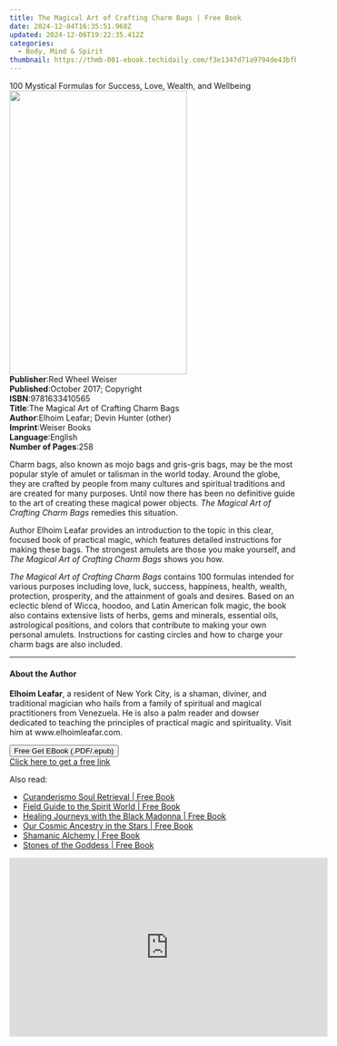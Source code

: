```yaml
---
title: The Magical Art of Crafting Charm Bags | Free Book
date: 2024-12-04T16:35:51.968Z
updated: 2024-12-06T19:22:35.412Z
categories:
  - Body, Mind & Spirit
thumbnail: https://thmb-001-ebook.techidaily.com/f3e1347d71a9794de43bfbbf15deae8ae75c82367a01d285e3ac27616a77c858.jpg
---
```

<main id="book-container">
  <div class="flex flex-col">
    <div class="book-brief flex-1 py-6 px-4 sm:p-6 md:py-10 md:px-8">
      <!-- brief-->
      <div class="book-brief-main">
        100 Mystical Formulas for Success, Love, Wealth, and Wellbeing
      </div>
    </div>
    <div
      class="book-meta-info flex-1 grid gap-4 col-start-1 col-end-3 row-start-1 sm:mb-6 sm:grid-cols-4 lg:gap-6 lg:col-start-2 lg:row-end-6 lg:row-span-6 lg:mb-0"
    >
      <div
        class="book-meta-info-left place-content-center mt-4 p-4 text-sm leading-6 col-start-2 col-span-2 dark:text-slate-400"
      >
        <img
          class="w-full h-500 object-cover rounded-lg sm:h-255 sm:col-span-2 lg:col-span-full"
          src="https://img-001-ebook.techidaily.com/9676e9ec1a860f6f33b49ff6d147dd8543852389d417d3fe14c2f99ab6d5f7aa.jpg"
          alt=""
          width="312"
          height="500"
        />
      </div>
      <div
        class="book-meta-info-right mt-2 col-start-1 row-start-2 col-span-3 self-center"
      >
        <!-- meta data  -->
        <div class="flex flex-col px-4 md:px-8">
          <div class="flex-1">
            <strong>Publisher</strong>:<span class="px-2"
              >Red Wheel Weiser</span
            >
          </div>
          <div class="flex-1">
            <strong>Published</strong>:<span class="px-2"
              >October 2017; Copyright</span
            >
          </div>
          <div class="flex-1">
            <strong>ISBN</strong>:<span class="px-2">9781633410565</span>
          </div>
          <div class="flex-1">
            <strong>Title</strong>:<span class="px-2"
              >The Magical Art of Crafting Charm Bags</span
            >
          </div>
          <div class="flex-1">
            <strong>Author</strong>:<span class="px-2"
              >Elhoim Leafar; Devin Hunter (other)</span
            >
          </div>
          <div class="flex-1">
            <strong>Imprint</strong>:<span class="px-2">Weiser Books</span>
          </div>
          <div class="flex-1">
            <strong>Language</strong>:<span class="px-2">English</span>
          </div>
          <div class="flex-1">
            <strong>Number of Pages</strong>:<span class="px-2">258</span>
          </div>
        </div>
      </div>
    </div>
    <div class="book-description flex-1 py-6 px-4 sm:p-6 md:py-10 md:px-8">
      <div class="book-description-main">
        <div accordion-content="" id="description">
          <p>
            Charm bags, also known as mojo bags and gris-gris bags, may be the
            most popular style of amulet or talisman in the world today. Around
            the globe, they are crafted by people from many cultures and
            spiritual traditions and are created for many purposes. Until now
            there has been no definitive guide to the art of creating these
            magical power objects.
            <i>The Magical Art of Crafting Charm Bags</i> remedies this
            situation.
          </p>
          <p>
            Author Elhoim Leafar provides an introduction to the topic in this
            clear, focused book of practical magic, which features detailed
            instructions for making these bags. The strongest amulets are those
            you make yourself, and
            <i>The Magical Art of Crafting Charm Bags</i> shows you how.
          </p>
          <p>
            <i>The Magical Art of Crafting Charm Bags</i> contains 100 formulas
            intended for various purposes including love, luck, success,
            happiness, health, wealth, protection, prosperity, and the
            attainment of goals and desires. Based on an eclectic blend of
            Wicca, hoodoo, and Latin American folk magic, the book also contains
            extensive lists of herbs, gems and minerals, essential oils,
            astrological positions, and colors that contribute to making your
            own personal amulets. Instructions for casting circles and how to
            charge your charm bags are also included.
          </p>
        </div>
        <div class="accordion-fader"></div>
      </div>
    </div>
    <div class="book-excerpts flex-1 py-6 px-4 sm:p-6 md:py-10 md:px-8">
      <!-- excerpts-->
      <div class="book-excerpts-main">
        <hr />
        <h4 class="placeholder placeholder-heading">
          <span>About the Author</span>
        </h4>
        <p>
          <b>Elhoim Leafar</b>, a resident of New York City, is a shaman,
          diviner, and traditional magician who hails from a family of spiritual
          and magical practitioners from Venezuela. He is also a palm reader and
          dowser dedicated to teaching the principles of practical magic and
          spirituality. Visit him at www.elhoimleafar.com.
        </p>
      </div>
    </div>
    <div
      class="book-about-author flex-1 py-6 px-4 sm:p-6 md:py-10 md:px-8"
    ></div>
    <div class="book-free-get flex-1 py-6 px-4 sm:p-6 md:py-10 md:px-8">
      <button
        id="btn-free-get"
        class="bg-blue-500 hover:bg-blue-700 text-white font-bold py-2 px-4 rounded"
      >
        Free Get EBook (.PDF/.epub)
      </button>
      <div id="countdown-display" class="px-2 text-lg mt-2"></div>
      <a
        id="free-link"
        class="hidden bg-blue-500 hover:bg-blue-700 text-white font-bold py-2 px-4 rounded"
        href="https://www.ebooks.com/en-us/book/95857786/the-magical-art-of-crafting-charm-bags/elhoim-leafar/"
        target="_blank"
        >Click here to get a free link</a
      >
    </div>
    <script>
      let countdownTime = 0;
      let countdownInterval = null;
      document
        .getElementById('btn-free-get')
        .addEventListener('click', startCountdown);
      function startCountdown() {
        countdownTime = new Date().getTime() + 60000 * 3;
        countdownInterval = setInterval(updateCountdown, 1000);
        document.getElementById('btn-free-get').disabled = true;
        document
          .getElementById('btn-free-get')
          .classList.add('bg-gray-500', 'cursor-not-allowed');
      }
      function updateCountdown() {
        let currentTime = new Date().getTime();
        let timeLeft = countdownTime - currentTime;
        let secondsLeft = Math.floor(timeLeft / 1000);
        document.getElementById('countdown-display').innerHTML =
          `Remaining time: ${secondsLeft} seconds.`;
        if (secondsLeft <= 0) {
          clearInterval(countdownInterval);
          document.getElementById('btn-free-get').classList.add('hidden');
          document.getElementById('free-link').classList.remove('hidden');
          document.getElementById('countdown-display').innerHTML = '';
        }
      }
    </script>
  </div>
</main>

<ins class="adsbygoogle"
      style="display:block"
      data-ad-client="ca-pub-7571918770474297"
      data-ad-slot="8358498916"
      data-ad-format="auto"
      data-full-width-responsive="true"></ins>
    

<span class="atpl-alsoreadstyle">Also read:</span>
<div><ul>
<li><a href="https://novels-ebooks.techidaily.com/96393668-9781591433415-curanderismo-soul-retrieval/"><u>Curanderismo Soul Retrieval | Free Book</u></a></li>
<li><a href="https://novels-ebooks.techidaily.com/96393671-9781591433330-field-guide-to-the-spirit-world/"><u>Field Guide to the Spirit World | Free Book</u></a></li>
<li><a href="https://novels-ebooks.techidaily.com/96393670-9781591433439-healing-journeys-with-the-black-madonna/"><u>Healing Journeys with the Black Madonna | Free Book</u></a></li>
<li><a href="https://novels-ebooks.techidaily.com/96393672-9781591433293-our-cosmic-ancestry-in-the-stars/"><u>Our Cosmic Ancestry in the Stars | Free Book</u></a></li>
<li><a href="https://novels-ebooks.techidaily.com/96393667-9781591433187-shamanic-alchemy/"><u>Shamanic Alchemy | Free Book</u></a></li>
<li><a href="https://novels-ebooks.techidaily.com/96393669-9781620557655-stones-of-the-goddess/"><u>Stones of the Goddess | Free Book</u></a></li>
</ul></div>

<!-- affiliate ads begin -->
<iframe width="560" height="315" src="https://www.youtube.com/embed/W5aJC8okA8s?si=L2rnYAp-gmGlLQSf" title="YouTube video player" frameborder="0" allow="accelerometer; autoplay; clipboard-write; encrypted-media; gyroscope; picture-in-picture; web-share" referrerpolicy="strict-origin-when-cross-origin" allowfullscreen></iframe>
<!-- affiliate ads end -->

